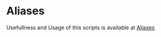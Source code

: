 # Aliases

Usefullness and Usage of this scripts is available at [Aliases](https://godishala.com/blog/aliasfiles/)
